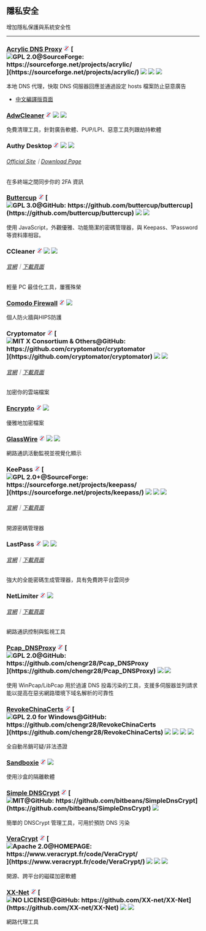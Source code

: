 ## 隱私安全

增加隱私保護與系統安全性

---

### [Acrylic DNS Proxy](http://mayakron.altervista.org/wikibase/show.php?id=AcrylicHome) ![](../assets/free.png) [![](../assets/open-source-icon.png "GPL 2.0@SourceForge: https://sourceforge.net/projects/acrylic/")](https://sourceforge.net/projects/acrylic/) ![](../assets/united-states.png) ![](../assets/china.png) ![](../assets/usb.png)

本地 DNS 代理，快取 DNS 伺服器回應並通過設定 hosts 檔案防止惡意廣告

* [中文編譯版頁面](https://github.com/miaomiaosoft/Acrylic-DNS-Proxy-GUI)

### [AdwCleaner](https://toolslib.net/downloads/viewdownload/1-adwcleaner/) ![](../assets/free.png) ![](../assets/earth-globe.png) ![](../assets/usb.png)

免費清理工具，針對廣告軟體、PUP/LPI、惡意工具列跟劫持軟體

### Authy Desktop ![](../assets/free.png) ![](../assets/united-states.png) ![](../assets/multi_platform.png)

###### [Official Site](https://authy.com/)｜[Download Page](https://authy.com/download/)

在多終端之間同步你的 2FA 資訊

### [Buttercup](https://buttercup.pw/) ![](../assets/free.png) [![](../assets/open-source-icon.png "GPL 3.0@GitHub: https://github.com/buttercup/buttercup")](https://github.com/buttercup/buttercup)  ![](../assets/united-states.png) ![](../assets/multi_platform.png)

使用 JavaScript，外觀優雅、功能簡潔的密碼管理器，與 Keepass、1Password 等資料庫相容。

### CCleaner ![](../assets/free.png) ![](../assets/earth-globe.png) ![](../assets/multi_platform.png)

###### [官網](https://www.piriform.com/CCLEANER)｜[下載頁面](https://www.piriform.com/ccleaner/download/standard)

輕量 PC 最佳化工具，屢獲殊榮

### [Comodo Firewall](https://personalfirewall.comodo.com/) ![](../assets/free.png) ![](../assets/earth-globe.png)

個人防火牆與HIPS防護

### Cryptomator ![](../assets/free.png) [![](../assets/open-source-icon.png "MIT X Consortium & Others@GitHub: https://github.com/cryptomator/cryptomator")](https://github.com/cryptomator/cryptomator) ![](../assets/earth-globe.png) ![](../assets/multi_platform.png)

###### [官網](https://cryptomator.org/)｜[下載頁面](https://cryptomator.org/downloads/#allVersions)

加密你的雲端檔案

### [Encrypto](http://macpaw.com/encrypto) ![](../assets/free.png) ![](../assets/united-states.png)

優雅地加密檔案

### [GlassWire](https://www.glasswire.com/) ![](../assets/free.png) ![](../assets/earth-globe.png) ![](../assets/multi_platform.png)

網路通訊活動監視並視覺化顯示

### KeePass ![](../assets/free.png) [![](../assets/open-source-icon.png "GPL 2.0+@SourceForge: https://sourceforge.net/projects/keepass/")](https://sourceforge.net/projects/keepass/) ![](../assets/earth-globe.png) ![](../assets/usb.png) ![](../assets/multi_platform.png)

###### [官網](http://keepass.info/)｜[下載頁面](http://keepass.info/download.html)

開源密碼管理器

### LastPass ![](../assets/free.png) ![](../assets/earth-globe.png) ![](../assets/multi_platform.png)

###### [官網](https://www.lastpass.com/)｜[下載頁面](https://lastpass.com/misc_download2.php?tab=windows)

強大的全能密碼生成管理器，具有免費跨平台雲同步

### NetLimiter ![](../assets/free.png) ![](../assets/united-states.png)

###### [官網](https://www.netlimiter.com/)｜[下載頁面](https://www.netlimiter.com/download)

網路通訊控制與監視工具

### [Pcap\_DNSProxy](https://github.com/chengr28/Pcap_DNSProxy) ![](../assets/free.png) [![](../assets/open-source-icon.png "GPL 2.0@GitHub: https://github.com/chengr28/Pcap_DNSProxy")](https://github.com/chengr28/Pcap_DNSProxy) ![](../assets/united-states.png) ![](../assets/multi_platform.png)

使用 WinPcap/LibPcap 用於過濾 DNS 投毒污染的工具，支援多伺服器並列請求能以提高在惡劣網路環境下域名解析的可靠性

### [RevokeChinaCerts](https://github.com/chengr28/RevokeChinaCerts) ![](../assets/free.png) [![](../assets/open-source-icon.png "GPL 2.0 for Windows@GitHub: https://github.com/chengr28/RevokeChinaCerts")](https://github.com/chengr28/RevokeChinaCerts) ![](../assets/united-states.png) ![](../assets/usb.png) ![](../assets/multi_platform.png) ![](../assets/command-line.png)

全自動吊銷可疑/非法憑證

### [Sandboxie](http://www.sandboxie.com/) ![](../assets/free.png) ![](../assets/earth-globe.png)

使用沙盒的隔離軟體

### [Simple DNSCrypt](https://simplednscrypt.org/) ![](../assets/free.png) [![](../assets/open-source-icon.png "MIT@GitHub: https://github.com/bitbeans/SimpleDnsCrypt")](https://github.com/bitbeans/SimpleDnsCrypt) ![](../assets/earth-globe.png)

簡單的 DNSCrypt 管理工具，可用於預防 DNS 污染

### [VeraCrypt](https://www.veracrypt.fr/en/Home.html) ![](../assets/free.png) [![](../assets/open-source-icon.png "Apache 2.0@HOMEPAGE: https://www.veracrypt.fr/code/VeraCrypt/")](https://www.veracrypt.fr/code/VeraCrypt/) ![](../assets/earth-globe.png) ![](../assets/usb.png) ![](../assets/multi_platform.png)

開源、跨平台的磁碟加密軟體

### [XX-Net](https://github.com/XX-net/XX-Net) ![](../assets/free.png) [![](../assets/open-source-icon.png "NO LICENSE@GitHub: https://github.com/XX-net/XX-Net")](https://github.com/XX-net/XX-Net) ![](../assets/earth-globe.png) ![](../assets/usb.png)

網路代理工具
